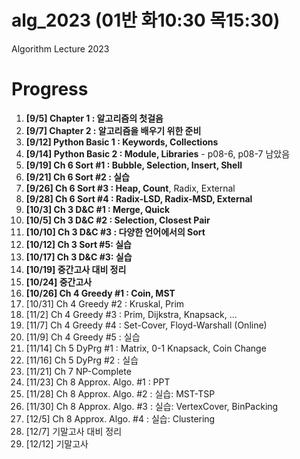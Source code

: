 # alg_2023 (01반 화10:30 목15:30)
Algorithm Lecture 2023

# Progress
1. **[9/5] Chapter 1 : 알고리즘의 첫걸음**
2. **[9/7] Chapter 2 : 알고리즘을 배우기 위한 준비**
3. **[9/12] Python Basic 1 : Keywords, Collections**
4. **[9/14] Python Basic 2 : Module, Libraries** - p08-6, p08-7 남았음
5. **[9/19] Ch 6 Sort #1 : Bubble, Selection, Insert, Shell**
6. **[9/21] Ch 6 Sort #2 : 실습**
7. **[9/26] Ch 6 Sort #3 : Heap, Count**, Radix, External
8. **[9/28] Ch 6 Sort #4 : Radix-LSD, Radix-MSD, External**
9. **[10/3] Ch 3 D&C #1 : Merge, Quick**
10. **[10/5] Ch 3 D&C #2 : Selection, Closest Pair**
11. **[10/10] Ch 3 D&C #3 : 다양한 언어에서의 Sort**
12. **[10/12] Ch 3 Sort #5: 실습**
13. **[10/17] Ch 3 D&C #3: 실습**
14. **[10/19] 중간고사 대비 정리**
15. **[10/24] 중간고사**
16. **[10/26] Ch 4 Greedy #1 : Coin, MST**
17. [10/31] Ch 4 Greedy #2 : Kruskal, Prim
18. [11/2] Ch 4 Greedy #3 : Prim, Dijkstra, Knapsack, ... 
19. [11/7] Ch 4 Greedy #4 : Set-Cover, Floyd-Warshall (Online)
20. [11/9] Ch 4 Greedy #5 : 실습
21. [11/14] Ch 5 DyPrg #1 : Matrix, 0-1 Knapsack, Coin Change
22. [11/16] Ch 5 DyPrg #2 : 실습
23. [11/21] Ch 7 NP-Complete
24. [11/23] Ch 8 Approx. Algo. #1 : PPT
25. [11/28] Ch 8 Approx. Algo. #2 : 실습: MST-TSP
26. [11/30] Ch 8 Approx. Algo. #3 : 실습: VertexCover, BinPacking
27. [12/5] Ch 8 Approx. Algo. #4 : 실습: Clustering
28. [12/7] 기말고사 대비 정리
29. [12/12] 기말고사
